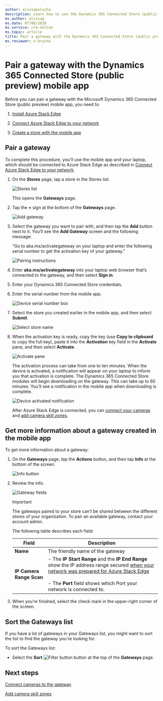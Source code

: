 ```yaml
---
author: alissapolucha
description: Learn how to use the Dynamics 365 Connected Store (public preview) mobile app to pair a gateway so you can connect LP cameras.
ms.author: alissag
ms.date: 07/08/2020
ms.service: crm-online
ms.topic: article
title: Pair a gateway with the Dynamics 365 Connected Store (public preview) mobile app
ms.reviewer: v-brycho
---
```


# Pair a gateway with the Dynamics 365 Connected Store (public preview) mobile app

Before you can pair a gateway with the Microsoft Dynamics 365 Connected Store (public preview) mobile app, you need to:

1. [Install Azure Stack Edge](ase-install.md)

2. [Connect Azure Stack Edge to your network](ase-connect.md)

3. [Create a store with the mobile app](mobile-app-create-store.md)

## Pair a gateway

To complete this procedure, you'll use the mobile app and your laptop, which should be connected to Azure Stack Edge as described in [Connect Azure Stack Edge to your network](ase-connect.md).

1.	On the **Stores** page, tap a store in the Stores list. 

    ![Stores list](media/stores-list.PNG "Stores list")
    
    This opens the **Gateways** page. 
 
2.	Tap the **+** sign at the bottom of the **Gateways** page.

    ![Add gateway](media/add-gateway.PNG "Add gateway")

3.	Select the gateway you want to pair with, and then tap the **Add** button next to it. You’ll see the **Add Gateway** screen and the following message: 

    “Go to aka.ms/activategateway on your laptop and enter the following serial number to get the activation key of your gateway.”

    ![Pairing instructions](media/pairing-instructions.PNG "Pairing instructions")

4.	Enter **aka.ms/activategateway** into your laptop web browser that’s connected to the gateway, and then select **Sign in**.

5.	Enter your Dynamics 365 Connected Store credentials.
     
6.	Enter the serial number from the mobile app.
 
    ![Device serial number box](media/security-number.PNG "Device serial number box")
 
7.	Select the store you created earlier in the mobile app, and then select **Submit**.

    ![Select store name](media/select-store-name.PNG "Select store name")
 
8.	When the activation key is ready, copy the key (use **Copy to clipboard** to copy the full key), paste it into the **Activation** key field in the **Activate** pane, and then select **Activate**.

    ![Activate pane](media/ase-activate-pane.PNG "Activate pane")
 
    The activation process can take from one to ten minutes. When the device is activated, a notification will appear on your laptop to inform you that activation is complete. The Dynamics 365 Connected Store modules will begin downloading on the gateway. This can take up to 60 minutes. You’ll see a notification in the mobile app when downloading is complete.

    ![Device activated notification](media/device-activated.PNG "Device activated notification")
 
    After Azure Stack Edge is connected, you can [connect your cameras](mobile-app-add-cameras.md) and [add camera skill zones](mobile-app-add-camera-skill-zones.md). 

## Get more information about a gateway created in the mobile app

To get more information about a gateway:

1.	On the **Gateways** page, tap the **Actions** button, and then tap **Info** at the bottom of the screen.

    ![Info button](media/gateway-info.PNG "Info button")
 
2.	Review the info.

    ![Gateway fields](media/gateway-fields.PNG "Gateway fields")
 
    > [!IMPORTANT]
    > The gateways paired to your store can’t be shared between the different stores of your organization. To pair an available gateway, contact your account admin.
   
    The following table describes each field:

    |Field|Description|
    |--------------|------------------------------------------------------------|
    |**Name**|The friendly name of the gateway|
    |**IP Camera Range Scan**|- The **IP Start Range** and the **IP End Range** show the IP address range secured [when your network was prepared for Azure Stack Edge](ase-install.md)<br><br>- The **Port** field shows which Port your network is connected to.|
       
4.	When you’re finished, select the check mark in the upper-right corner of the screen.
  
## Sort the Gateways list

If you have a lot of gateways in your Gateways list, you might want to sort the list to find the gateway you're looking for. 

To sort the Gateways list:

- Select the **Sort** ![Filter button](media/filter-button.PNG "Filter button") button at the top of the **Gateways** page.

## Next steps

[Connect cameras to the gateway](mobile-app-add-cameras.md)

[Add camera skill zones](mobile-app-add-camera-skill-zones.md)

